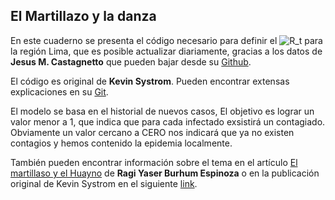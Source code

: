 ## El Martillazo y la danza

En este cuaderno se presenta el código necesario para definir el ![$R_t$](https://render.githubusercontent.com/render/math?math=R_t&mode=inline) para la región Lima, que es posible actualizar diariamente, gracias a los datos de **Jesus M. Castagnetto** que pueden bajar desde su [Github](https://github.com/jmcastagnetto/covid-19-peru-data).

El código es original de **Kevin Systrom**. Pueden encontrar extensas explicaciones en su [Git](https://github.com/k-sys/covid-19).

El modelo se basa en el historial de nuevos casos, El objetivo es lograr un valor menor a 1, que indica que para cada infectado exsistirá un contagiado. Obviamente un valor cercano a CERO nos indicará que ya no existen contagios y hemos contenido la epidemia localmente.
 
También pueden encontrar información sobre el tema en el artículo [El martillaso y el Huayno](https://medium.com/@rburhum/el-martillazo-y-el-huayno-278716f49938) de **Ragi Yaser Burhum Espinoza** o en la publicación original de Kevin Systrom en el siguiente [link](http://systrom.com/blog/the-metric-we-need-to-manage-covid-19/).
